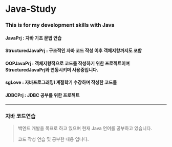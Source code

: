 # Java-Study
### This is for my development skills with Java
#### JavaPrj : 자바 기초 문법 연습
#### StructuredJavaPrj : 구조적인 자바 코드 작성 이후 객체지향까지도 포함
#### OOPJavaPrj : 객체지향적으로 코드를 작성하기 위한 프로젝트이며 StructuredJavaPrj와 연동시키며 사용중입니다.
#### sgLove : 자바프로그래밍I 계절학기 수강하며 작성한 코드들
#### JDBCPrj : JDBC 공부를 위한 프로젝트
-------------------------
### 자바 코드연습
> 백엔드 개발을 목표로 하고 있으며 현재 Java 언어를 공부하고 있습니다.
>
> 코드 작성 연습 및 공부한 내용 입니다.
